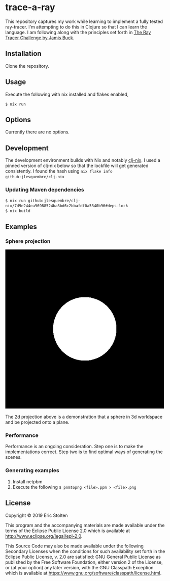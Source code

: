 # trace-a-ray

This repository captures my work while learning to implement a fully
tested ray-tracer. I'm attempting to do this in Clojure so that I can
learn the language. I am following along with the principles set forth
in [The Ray Tracer Challenge by Jamis
Buck](https://pragprog.com/book/jbtracer/the-ray-tracer-challenge).

## Installation

Clone the repository.

## Usage

Execute the following with nix installed and flakes enabled,

    $ nix run

## Options

Currently there are no options.

## Development

The development environment builds with Nix and notably
[clj-nix](https://github.com/jlesquembre/clj-nix). I used a pinned
version of clj-nix below so that the lockfile will get generated
consistently. I found the hash using `nix flake info github:jlesquembre/clj-nix`

### Updating Maven dependencies

    $ nix run github:jlesquembre/clj-nix/7d9e244ea96988524ba3bd6c2bbafdf0a5340b96#deps-lock
    $ nix build

## Examples

### Sphere projection
![2d projection](/doc/images/sphere.png)

The 2d projection above is a demonstration that a sphere in 3d
worldspace and be projected onto a plane.

### Performance

Performance is an ongoing consideration. Step one is to make the
implementations correct. Step two is to find optimal ways of
generating the scenes.

### Generating examples

1. Install netpbm
2. Execute the following
   `$ pnmtopng <file>.ppm > <file>.png`

## License

Copyright © 2019 Eric Stolten

This program and the accompanying materials are made available under the
terms of the Eclipse Public License 2.0 which is available at
http://www.eclipse.org/legal/epl-2.0.

This Source Code may also be made available under the following Secondary
Licenses when the conditions for such availability set forth in the Eclipse
Public License, v. 2.0 are satisfied: GNU General Public License as published by
the Free Software Foundation, either version 2 of the License, or (at your
option) any later version, with the GNU Classpath Exception which is available
at https://www.gnu.org/software/classpath/license.html.
